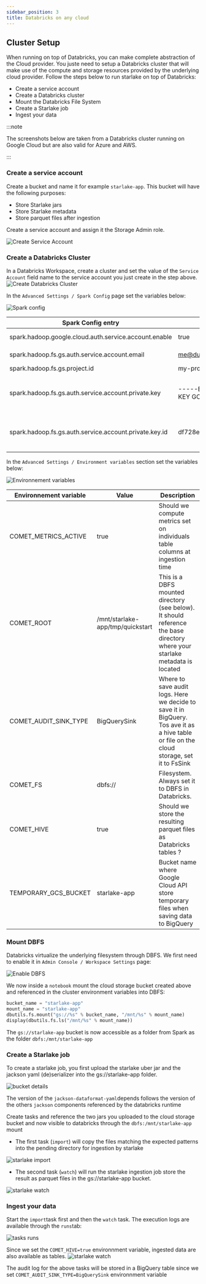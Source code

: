 ```yaml
---
sidebar_position: 3
title: Databricks on any cloud
---
```



## Cluster Setup
When running on top of Databricks, you can make complete abstraction of the Cloud provider.
You juste need to setup a Databricks cluster that will make use of the compute and storage resources provided by
the underlying cloud provider. Follow the steps below to run starlake on top of Databricks:

- Create a service account
- Create a Databricks cluster
- Mount the Databricks File System
- Create a Starlake job
- Ingest your data

:::note

The screenshots below are taken from a Databricks cluster running on Google Cloud but are also valid for Azure and AWS.

:::

### Create a service account
Create a bucket and name it for example `starlake-app`. This bucket will have the following purposes:
- Store Starlake jars
- Store Starlake metadata 
- Store parquet files after ingestion

Create a service account and assign it the Storage Admin role. 

![Create Service Account]( /img/databricks/create-service-account.png "create service account")

### Create a Databricks Cluster

In a Databricks Workspace, create a cluster and set the value of the `Service Account` field name to the service account you just create in the step above.
![Create Databricks Cluster]( /img/databricks/cluster.png "[Create Databricks cluster")

In the `Advanced Settings / Spark Config`  page set the variables below:

![Spark config]( /img/databricks/spark-config.png "Spark config")

Spark Config entry|Value|Description
---|---|---
spark.hadoop.google.cloud.auth.service.account.enable|true| Enable service account auth
spark.hadoop.fs.gs.auth.service.account.email|me@dummy.iam.gserviceaccount.com|Service account name
spark.hadoop.fs.gs.project.id|my-project-id-123456|Project id
spark.hadoop.fs.gs.auth.service.account.private.key|-----BEGIN PRIVATE KEY----- YOUR PRIVATE KEY GOES HERE-----END PRIVATE KEY-----|Private key as defined in your JSON file by the attribute `private_key`
spark.hadoop.fs.gs.auth.service.account.private.key.id|df728e47e5e6c14402fafe6d39a3b8792a9967c7|Private key as defined in your JSON file by the attribute `private_key_id`

In the `Advanced Settings / Environment variables`  section set the variables below:

![Environnement variables]( /img/databricks/env-vars.png "Environnement variables")

Environnement variable |Value|Description
---|---|---
COMET_METRICS_ACTIVE|true|Should we compute metrics set on individuals table columns at ingestion time
COMET_ROOT|/mnt/starlake-app/tmp/quickstart|This is a DBFS mounted directory (see below). It should reference the base directory where your starlake metadata is located
COMET_AUDIT_SINK_TYPE|BigQuerySink|Where to save audit logs. Here we decide to save it in BigQuery. Tos ave it as a hive table or file on the cloud storage, set it to FsSink
COMET_FS|dbfs://|Filesystem. Always set it to DBFS in Databricks.
COMET_HIVE|true|Should we store the resulting parquet files as Databricks tables ?
TEMPORARY_GCS_BUCKET|starlake-app|Bucket name where Google Cloud API store temporary files when saving data to BigQuery


### Mount DBFS

Databricks virtualize the underlying filesystem through DBFS. We first need to enable it in `Admin Console / Workspace Settings` page:


![Enable DBFS]( /img/databricks/advanced-settings.png "Enable DBFS")

We now inside a `notebook` mount the cloud storage bucket created above and referenced in the cluster environment variables into DBFS:


````python
bucket_name = "starlake-app"
mount_name = "starlake-app"
dbutils.fs.mount("gs://%s" % bucket_name, "/mnt/%s" % mount_name)
display(dbutils.fs.ls("/mnt/%s" % mount_name))
````

The `gs://starlake-app` bucket is now accessible as a folder from Spark as the folder `dbfs:/mnt/starlake-app`

### Create a Starlake job

To create a starlake job, you first upload the starlake uber jar and the jackson yaml (de)serializer into the gs://starlake-app folder.

![bucket details]( /img/databricks/bucket.png "bucket details")

The version of the `jackson-dataformat-yaml`depends follows the version 
of the others `jackson` components referenced by the databricks runtime

Create tasks and reference the two jars you uploaded to the cloud storage bucket and now visible to databricks through the `dbfs:/mnt/starlake-app` mount

- The first task (`import`) will copy the files matching the expected patterns into the pending directory for ingestion by starlake 

![starlake import]( /img/databricks/import-task.png "starlake import")

- The second task (`watch`) will run the starlake ingestion job store the result as parquet files in the gs://starlake-app bucket.

![starlake watch]( /img/databricks/watch-task.png "starlake watch")

### Ingest your data
Start the `import`task first and then the `watch` task. The execution logs are available through the `runs`tab:

![tasks runs]( /img/databricks/runs.png "tasks runs")


Since we set the `COMET_HIVE=true` environnment variable, ingested data are also available as tables.
![starlake watch]( /img/databricks/database.png "starlake watch")

The audit log for the above tasks will be stored in a BigQuery table since we set `COMET_AUDIT_SINK_TYPE=BigQuerySink` environnment variable 




